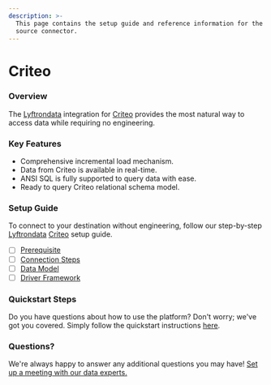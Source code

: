 ```yaml
---
description: >-
  This page contains the setup guide and reference information for the Criteo
  source connector.
---
```


# Criteo

### Overview

The [Lyftrondata](https://www.lyftrondata.com/) integration for [Criteo](None/) provides the most natural way to access data while requiring no engineering.

### Key Features

* Comprehensive incremental load mechanism.
* Data from Criteo is available in real-time.
* ANSI SQL is fully supported to query data with ease.
* Ready to query Criteo relational schema model.

### Setup Guide

To connect to your destination without engineering, follow our step-by-step [Lyftrondata](https://www.lyftrondata.com/) [Criteo](None/) setup guide.

* [ ] [Prerequisite](prerequisite.md)
* [ ] [Connection Steps](connection-steps.md)
* [ ] [Data Model](data-model/erd.md)
* [ ] [Driver Framework](driver-framework/)

### Quickstart Steps

Do you have questions about how to use the platform? Don't worry; we've got you covered. Simply follow the quickstart instructions [here](../../).

### Questions? <a href="#questions" id="questions"></a>

We're always happy to answer any additional questions you may have! [Set up a meeting with our data experts.](https://www.lyftrondata.com/book-a-meeting/)
